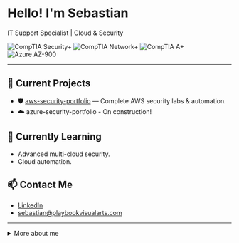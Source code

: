 # Hello! I'm Sebastian

IT Support Specialist | Cloud & Security

![CompTIA Security+](https://img.shields.io/badge/COMPTIA%20SECURITY+-ED6C47?style=for-the-badge&logo=bitwarden&logoColor=white)
![CompTIA Network+](https://img.shields.io/badge/COMPTIA%20NETWORK+-F7941E?style=for-the-badge&logo=openvpn&logoColor=white)
![CompTIA A+](https://img.shields.io/badge/COMPTIA%20A+-0079C1?style=for-the-badge&logo=intel&logoColor=white)
![Azure AZ-900](https://img.shields.io/badge/AZURE%20AZ--900-0078D4?style=for-the-badge&logo=cloudflare&logoColor=white)



---

## 🔭 Current Projects
- 🛡️ [aws-security-portfolio](https://github.com/AWS-Security-Portfolio) — Complete AWS security labs & automation.
- ☁️ azure-security-portfolio - On construction!

## 🌱 Currently Learning
- Advanced multi-cloud security.
- Cloud automation.

## 📫 Contact Me
- [LinkedIn](https://www.linkedin.com/in/sebastiansilc)
- sebastian@playbookvisualarts.com

---

<details>
<summary>More about me</summary>

Certifications:
- 🔒 CompTIA Security+
- 🖧 CompTIA Network+
- 🖥️  CompTIA A+
- ☁️ Microsoft Azure AZ 900
</details>
